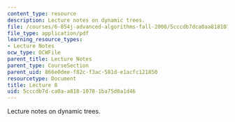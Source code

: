 ```yaml
---
content_type: resource
description: Lecture notes on dynamic trees.
file: /courses/6-854j-advanced-algorithms-fall-2008/5cccdb7dca0aa81810781ba75d0a1d46_lec8.pdf
file_type: application/pdf
learning_resource_types:
- Lecture Notes
ocw_type: OCWFile
parent_title: Lecture Notes
parent_type: CourseSection
parent_uid: 866e0dee-f82c-f3ac-581d-e1acfc121850
resourcetype: Document
title: Lecture 8
uid: 5cccdb7d-ca0a-a818-1078-1ba75d0a1d46
---
```

Lecture notes on dynamic trees.

